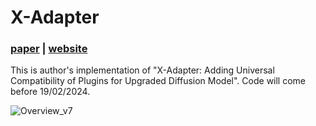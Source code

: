 # X-Adapter

### [**paper**](https://arxiv.org/abs/2312.02238) | [**website**](https://showlab.github.io/X-Adapter/)

This is author's implementation of "X-Adapter: Adding Universal Compatibility of Plugins for Upgraded Diffusion Model". Code will come before 19/02/2024. <br>

![Overview_v7](https://github.com/showlab/X-Adapter/assets/152716091/eb41c508-826c-404f-8223-09765765823b)


